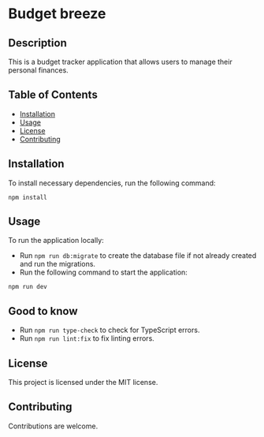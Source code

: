 # Budget breeze
## Description
This is a budget tracker application that allows users to manage their personal finances.

## Table of Contents
* [Installation](#installation)
* [Usage](#usage)
* [License](#license)
* [Contributing](#contributing)

## Installation
To install necessary dependencies, run the following command:
```
npm install
```

## Usage
To run the application locally:
- Run `npm run db:migrate` to create the database file if not already created and run the migrations.
- Run the following command to start the application:
```
npm run dev
```

## Good to know
- Run `npm run type-check` to check for TypeScript errors.
- Run `npm run lint:fix` to fix linting errors.

## License
This project is licensed under the MIT license.

## Contributing
Contributions are welcome.


